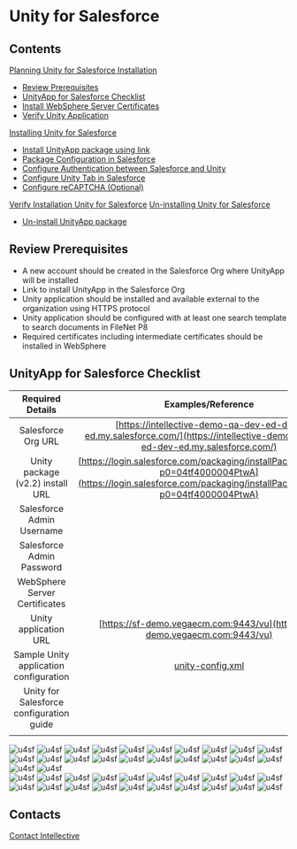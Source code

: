 # Unity for Salesforce

## Contents 


[Planning Unity for Salesforce Installation](./unity-for-salesforce.html#planning-unity-for-salesforce-installation) 
- [Review Prerequisites](./unity-for-salesforce.html#review-prerequisites)  
- [UnityApp for Salesforce Checklist](./unity-for-salesforce.html#unityapp-for-salesforce-checklist)  
- [Install WebSphere Server Certificates](./unity-for-salesforce.html#install-websphere-server-certificates)  
- [Verify Unity Application](./unity-for-salesforce.html#verify-unity-application)

[Installing Unity for Salesforce](./unity-for-salesforce.html#installing-unity-for-salesforce) 
- [Install UnityApp package using link](./unity-for-salesforce.html#install-unityapp-package-using-link)  
- [Package Configuration in Salesforce](./unity-for-salesforce.html#paclage-configuration-in-salesforce)  
- [Configure Authentication between Salesforce and Unity](./unity-for-salesforce.html#configure-authentication-between-salesforse-and-unity)  
- [Configure Unity Tab in Salesforce](./unity-for-salesforce.html#configure-unity-tab-in-salesforce) 
- [Configure reCAPTCHA (Optional)](./unity-for-salesforce.html#configure-recaptcha-(-optional-)-)

[Verify Installation Unity for Salesforce](./unity-for-salesforce.html#verify-installation-unity-for-salesforce) 
[Un-installing Unity for Salesforce](./unity-for-salesforce.html#un---installing-unity-for-salesforce) 
- [Un-install UnityApp package](./unity-for-salesforce.html#un---install-unityapp-package) 


## Review Prerequisites 

- A new account should be created in the Salesforce Org where UnityApp will be installed
- Link to install UnityApp in the Salesforce Org
- Unity application should be installed and available external to the organization using HTTPS protocol
- Unity application should be configured with at least one search template to search documents in FileNet P8
- Required certificates including intermediate certificates should be installed in WebSphere 

## UnityApp for Salesforce Checklist 

|             Required Details             |                              Examples/Reference                                                                                                                  |
|:----------------------------------------:|:----------------------------------------------------------------------------------------------------------------------------------------------------------------:|
| Salesforce Org URL                       | [https://intellective-demo-qa-dev-ed-dev-ed.my.salesforce.com/](https://intellective-demo-qa-dev-ed-dev-ed.my.salesforce.com/)                                   |
| Unity package (v2.2) install URL         | [https://login.salesforce.com/packaging/installPackage.apexp?p0=04tf4000004PtwA](https://login.salesforce.com/packaging/installPackage.apexp?p0=04tf4000004PtwA) |
| Salesforce Admin Username                |                                                                                                                                                                  |
| Salesforce Admin Password                |                                                                                                                                                                  |
| WebSphere Server Certificates            |                                                                                                                                                                  |
| Unity application URL                    | [https://sf-demo.vegaecm.com:9443/vu](https://sf-demo.vegaecm.com:9443/vu)                                                                                       |
| Sample Unity application configuration   |     [unity-config.xml](link-to-unity-config.xml)                                                                                                                 |
| Unity for Salesforce configuration guide |                                                                                                                                                                  |
|                                          |                                                                                                                                                                  |


![u4sf](.\images\image2.png) 
![u4sf](.\images\image3.png) 
![u4sf](.\images\image4.png) 
![u4sf](.\images\image5.png) 
![u4sf](.\images\image6.png) 
![u4sf](.\images\image7.png) 
![u4sf](.\images\image8.png) 
![u4sf](.\images\image9.png) 
![u4sf](.\images\image10.png) 
![u4sf](.\images\image11.png) 
![u4sf](.\images\image12.png) 
![u4sf](.\images\image13.png) 
![u4sf](.\images\image14.png) 
![u4sf](.\images\image15.png) 
![u4sf](.\images\image16.png) 
![u4sf](.\images\image17.png) 
![u4sf](.\images\image18.png) 
![u4sf](.\images\image19.png) 
![u4sf](.\images\image20.png) 
![u4sf](.\images\image21.png) 
![u4sf](.\images\image22.png) 
![u4sf](.\images\image23.png)  
![u4sf](.\images\image24.png) 
![u4sf](.\images\image25.png) 
![u4sf](.\images\image26.png) 
![u4sf](.\images\image27.png) 
![u4sf](.\images\image28.png) 
![u4sf](.\images\image29.png) 
![u4sf](.\images\image30.png) 
![u4sf](.\images\image31.png) 
![u4sf](.\images\image32.png) 
![u4sf](.\images\image33.png)  
![u4sf](.\images\image34.png) 
![u4sf](.\images\image35.png) 
![u4sf](.\images\image36.png) 
![u4sf](.\images\image37.png) 
![u4sf](.\images\image38.png) 
![u4sf](.\images\image39.png) 
![u4sf](.\images\image40.png) 
![u4sf](.\images\image41.png) 
![u4sf](.\images\image42.png) 
![u4sf](.\images\image43.png) 

## Contacts

[Contact Intellective](https://www.intellective.com/contact-us/) 
